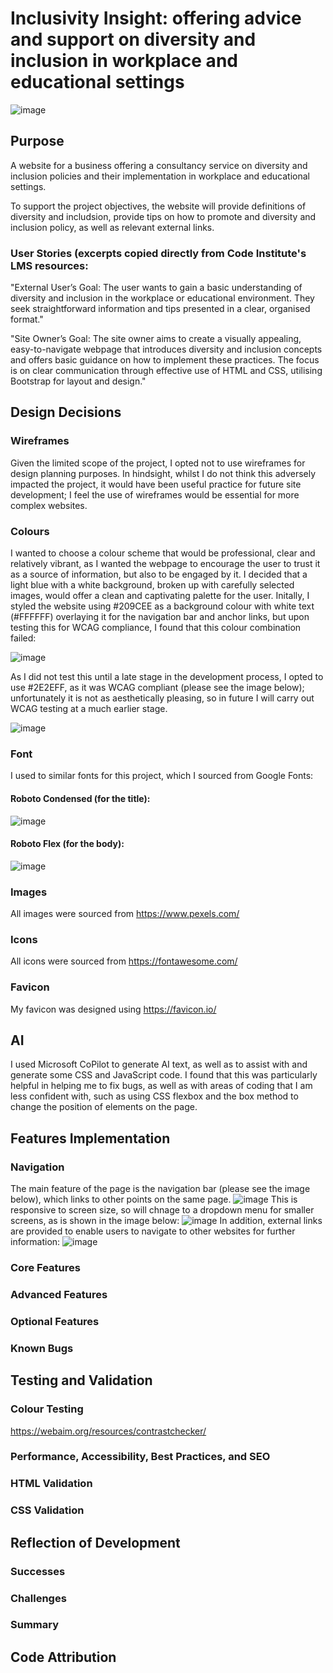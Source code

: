 # Inclusivity Insight: offering advice and support on diversity and inclusion in workplace and educational settings

![image](https://github.com/user-attachments/assets/7169be24-c725-4e77-bbde-438e43f59960)

## Purpose
A website for a business offering a consultancy service on diversity and inclusion policies and their implementation in workplace and educational settings.

To support the project objectives, the website will provide definitions of diversity and includsion, provide tips on how to promote and diversity and inclusion policy, as well as relevant external links.

### User Stories (excerpts copied directly from Code Institute's LMS resources:

"External User’s Goal: The user wants to gain a basic understanding of diversity and inclusion in the workplace or educational environment. They seek straightforward information and tips presented in a clear, organised format."

"Site Owner’s Goal: The site owner aims to create a visually appealing, easy-to-navigate webpage that introduces diversity and inclusion concepts and offers basic guidance on how to implement these practices. The focus is on clear communication through effective use of HTML and CSS, utilising Bootstrap for layout and design."

## Design Decisions
### Wireframes
Given the limited scope of the project, I opted not to use wireframes for design planning purposes.  In hindsight, whilst I do not think this adversely impacted the project, it would have been useful practice for future site development; I feel the use of wireframes would be essential for more complex websites.
### Colours
I wanted to choose a colour scheme that would be professional, clear and relatively vibrant, as I wanted the webpage to encourage the user to trust it as a source of information, but also to be engaged by it.
I decided that a light blue with a white background, broken up with carefully selected images, would offer a clean and captivating palette for the user.  Initally, I styled the website using #209CEE as a background colour with white text (#FFFFFF) overlaying it for the navigation bar and anchor links, but upon testing this for WCAG compliance, I found that this colour combination failed: 

![image](https://github.com/user-attachments/assets/c00f30c8-1d23-4575-96e2-053c2faa259b)

As I did not test this until a late stage in the development process, I opted to use #2E2EFF, as it was WCAG compliant (please see the image below); unfortunately it is not as aesthetically pleasing, so in future I will carry out WCAG testing at a much earlier stage.

![image](https://github.com/user-attachments/assets/161ec277-b118-46bb-94ab-32cd12bf8d6c)


### Font
I used to similar fonts for this project, which I sourced from Google Fonts:
#### Roboto Condensed (for the title):
![image](https://github.com/user-attachments/assets/193ebed7-21b2-453b-88ea-44c9a6cfc26d)
#### Roboto Flex (for the body):
![image](https://github.com/user-attachments/assets/fbf5cefe-4fbf-4c67-ab1a-067214c7b855)


### Images
All images were sourced from https://www.pexels.com/ 
### Icons
All icons were sourced from https://fontawesome.com/
### Favicon
My favicon was designed using https://favicon.io/
## AI
I used Microsoft CoPilot to generate AI text, as well as to assist with and generate some CSS and JavaScript code.  I found that this was particularly helpful in helping me to fix bugs, as well as with areas of coding that I am less confident with, such as using CSS flexbox and the box method to change the position of elements on the page.

## Features Implementation
### Navigation
The main feature of the page is the navigation bar (please see the image below), which links to other points on the same page.
![image](https://github.com/user-attachments/assets/2e79ecdd-13c4-4e49-8529-92bb09ab7e98)
This is responsive to screen size, so will chnage to a dropdown menu for smaller screens, as is shown in the image below:
![image](https://github.com/user-attachments/assets/15fa4436-5cef-4f56-98d7-065353fab252)
In addition, external links are provided to enable users to navigate to other websites for further information:
![image](https://github.com/user-attachments/assets/1c5402ce-7266-4e5c-b9c2-485d899783fa)

### Core Features
### Advanced Features
### Optional Features
### Known Bugs

## Testing and Validation
### Colour Testing
https://webaim.org/resources/contrastchecker/
### Performance, Accessibility, Best Practices, and SEO
### HTML Validation
### CSS Validation

## Reflection of Development
### Successes

### Challenges

### Summary

## Code Attribution

